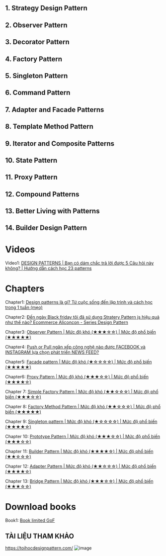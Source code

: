 ## 1. Strategy Design Pattern
## 2. Observer Pattern
## 3. Decorator Pattern
## 4. Factory Pattern
## 5. Singleton Pattern
## 6. Command Pattern
## 7. Adapter and Facade Patterns
## 8. Template Method Pattern
## 9. Iterator and Composite Patterns
## 10. State Pattern
## 11. Proxy Pattern
## 12. Compound Patterns
## 13. Better Living with Patterns
## 14. Builder Design Pattern

# Videos

Video1: [DESIGN PATTERNS | Bạn có dám chắc trả lời được 5 Câu hỏi này không? | Hướng dẫn cách học 23 patterns](https://youtu.be/l84-JRQ95V4)

# Chapters

Chapter1: [Design patterns là gì? Từ cuộc sống đến lập trình và cách học trong 1 tuần (mẹo)](https://anonystick.com/blog-developer/design-patterns-la-gi-tu-cuoc-song-den-lap-trinh-va-cach-hoc-trong-1-tuan-meo-kem-tai-lieu-va-source-2022083174167426)

Chapter2: [Đến ngày Black friday tôi đã sử dụng Stratery Pattern js hiệu quả như thế nào? Ecommerce Aliconcon - Series Design Pattern](https://anonystick.com/blog-developer/den-ngay-black-friday-toi-da-su-dung-stratery-parttern-js-hieu-qua-nhu-the-nao-ecommerce-aliconcon-series-design-pattern-202208277030899)

Chapter3: [Observer Pattern | Mức độ khó (★★★☆☆) | Mức độ phổ biến (★★★★★)](https://youtu.be/7J5pRc2vzWk)

Chapter4: [Push or Pull ngăn xếp công nghệ nào được FACEBOOK và INSTAGRAM lựa chọn phát triển NEWS FEED?](https://youtu.be/qu3Lc2evkTw)

Chapter5: [Facade pattern | Mức độ khó (★☆☆☆☆) | Mức độ phổ biến (★★★★★)](https://youtu.be/zK_sNkfzugs)

Chapter6: [Proxy Pattern | Mức độ khó (★★★☆☆) | Mức độ phổ biến (★★★★☆)](https://youtu.be/Z3mPTWuFw00)

Chapter 7: [Simple Factory Pattern | Mức độ khó (★★☆☆☆) | Mức độ phổ biến (★★★☆☆)](https://youtu.be/O6TsDdKtyz0)

Chapter 8: [Factory Method Pattern | Mức độ khó (★★☆☆☆) | Mức độ phổ biến (★★★★★)](https://youtu.be/54-rJHUM2L8)

Chapter 9: [Singleton pattern | Mức độ khó (★☆☆☆☆) | Mức độ phổ biến (★★★★☆)](https://youtu.be/UybOa4xiW_c)

Chapter 10: [Prototype Pattern | Mức độ khó (★★★☆☆) | Mức độ phổ biến (★★★☆☆)](https://youtu.be/Wn2Bwi4qHl0)

Chapter 11: [Builder Pattern | Mức độ khó (★★★★☆) | Mức độ phổ biến (★★☆☆☆)](https://youtu.be/j-oCmwWggjY)

Chapter 12: [Adapter Pattern | Mức độ khó (★★☆☆☆) | Mức độ phổ biến (★★★★☆)](https://youtu.be/cUNoGD7sR-g)

Chapter 13: [Bridge Pattern | Mức độ khó (★★★☆☆) | Mức độ phổ biến (★★★☆☆)](https://youtu.be/0CuTOeCKbjM)


# Download books

Book1: [Book limited GoF](https://drive.google.com/file/d/12Yh0XQU9mLgi-kyJQGbATIqBd2FRBvwG/view?usp=sharing)

## TÀI LIỆU THAM KHẢO
https://toihocdesignpattern.com/
![image](https://github.com/murphyshaun/StudyDesignPattern/assets/80742830/734a43ec-89c3-480b-a17c-ab8720459e92)


